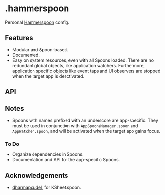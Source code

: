 # .hammerspoon

Personal [Hammerspoon](https://github.com/Hammerspoon/hammerspoon) config.

## Features

- Modular and Spoon-based.
- Documented.
- Easy on system resources, even with all Spoons loaded. There are no redundant global objects, like application watchers. Furthermore, application specific objects like event taps and UI observers are stopped when the target app is deactivated.

## API

## Notes

- Spoons with names prefixed with an underscore are app-specific. They must be used in conjunction with `AppSpoonsManager.spoon` and `AppWatcher.spoon`, and will be activated when the target app gains focus.

### To Do

- Organize dependencies in Spoons.
- Documentation and API for the app-specific Spoons.

## Acknowledgements

- [dharmapoudel](https://github.com/dharmapoudel), for KSheet.spoon.
